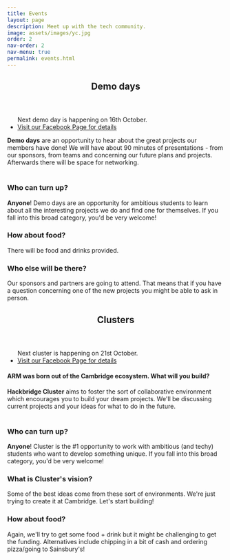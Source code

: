 ```yaml
---
title: Events
layout: page
description: Meet up with the tech community.
image: assets/images/yc.jpg
order: 2
nav-order: 2
nav-menu: true
permalink: events.html
---
```


<!-- Main -->
<div id="main" class="alt">

<!-- One -->
<section id="one">
	<div class="inner">
		<header class="major">
			<h1>Demo days</h1>
		</header>
        <ul class="actions">
            Next demo day is happening on 16th October.
            <li><a href="https://www.facebook.com/hackbridgeio/"  target="_blank" class="button">Visit our Facebook Page
            for details</a></li>
        </ul>
        <!-- <span class="image fit"><img src="assets/images/code.jpg" alt="" /></span> -->
        <p><b>Demo days</b> are an opportunity to hear about the great projects our members have done! We will have
        about 90 minutes of presentations - from our sponsors, from teams and concerning our future plans and projects.
        Afterwards there will be space for networking.
        </p>
        <div style="margin: 40px"></div>
        <div class="row">
            <div class="4u 12u$(medium)">
                <h3>Who can turn up?</h3>
                <p><b>Anyone</b>! Demo days are an opportunity for ambitious students to learn about all the interesting
                projects we do and find one for themselves. If you fall into this broad category, you'd be very
                welcome!</p>
            </div>
            <div class="4u 12u$(medium)">
                <h3>How about food?</h3>
                <p>There will be food and drinks provided.</p>
            </div>
            <div class="4u 12u$(medium)">
                <h3>Who else will be there?</h3>
                <p>Our sponsors and partners are going to attend. That means that if you have a question concerning
                one of the new projects you might be able to ask in person.</p>
            </div>
        </div>
    </div>
	<div class="inner">
		<header class="major">
			<h1>Clusters</h1>
		</header>
        <ul class="actions">
            Next cluster is happening on 21st October.
            <li><a href="https://www.facebook.com/hackbridgeio/"  target="_blank" class="button">Visit our Facebook Page
            for details</a></li>
        </ul>
        <h4>ARM was born out of the Cambridge ecosystem. What will you build?</h4>
        <p><b>Hackbridge Cluster</b> aims to foster the sort of collaborative environment which encourages you to build
        your dream projects. We'll be discussing current projects and your ideas for what to do in the future.</p>
        <div style="margin: 40px"></div>
        <div class="row">
            <div class="4u 12u$(medium)">
                <h3>Who can turn up?</h3>
                <p><b>Anyone</b>! Cluster is the #1 opportunity to work with ambitious (and techy) students who want
                to develop something unique. If you fall into this broad category, you'd be very welcome!</p>
            </div>
            <div class="4u 12u$(medium)">
                <h3>What is Cluster's vision?</h3>
                <p>Some of the best ideas come from these sort of environments. We're just trying to create it
                at Cambridge. Let's start building!</p>
            </div>
            <div class="4u 12u$(medium)">
                <h3>How about food?</h3>
                <p>Again, we'll try to get some food + drink but it might be challenging to get the funding.
                Alternatives include chipping in a bit of cash and ordering pizza/going to Sainsbury's!</p>
            </div>
        </div>
    </div>
</section>

